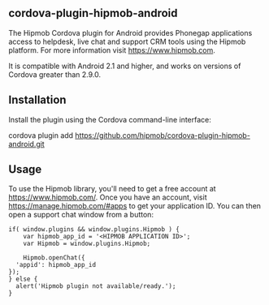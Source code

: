cordova-plugin-hipmob-android
---------------------------
The Hipmob Cordova plugin for Android provides Phonegap applications access to helpdesk, live chat and support CRM tools using the Hipmob platform. For more information visit https://www.hipmob.com.

It is compatible with Android 2.1 and higher, and works on versions of Cordova greater than 2.9.0.

Installation
---------------------------
Install the plugin using the Cordova command-line interface:

cordova plugin add https://github.com/hipmob/cordova-plugin-hipmob-android.git

Usage
---------------------------
To use the Hipmob library, you'll need to get a free account at https://www.hipmob.com/. Once you have an account, visit https://manage.hipmob.com/#apps to get your application ID. You can then open a support chat window from a button:

    if( window.plugins && window.plugins.Hipmob ) {
        var hipmob_app_id = '<HIPMOB APPLICATION ID>';
        var Hipmob = window.plugins.Hipmob;
    
        Hipmob.openChat({	
	  'appid': hipmob_app_id
	});
    } else {
      alert('Hipmob plugin not available/ready.');
    }
    